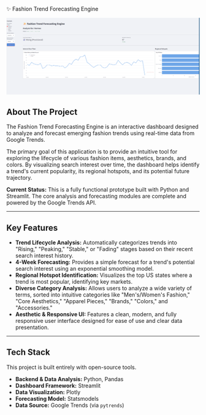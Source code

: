 ✨ Fashion Trend Forecasting Engine

![Dashboard Preview](https://github.com/shweta-vyas/Fashion-Trend-Engine/blob/main/Screenshot%202025-07-05%20222747.png)

## About The Project

The Fashion Trend Forecasting Engine is an interactive dashboard designed to analyze and forecast emerging fashion trends using real-time data from Google Trends.

The primary goal of this application is to provide an intuitive tool for exploring the lifecycle of various fashion items, aesthetics, brands, and colors. By visualizing search interest over time, the dashboard helps identify a trend's current popularity, its regional hotspots, and its potential future trajectory.

**Current Status:** This is a fully functional prototype built with Python and Streamlit. The core analysis and forecasting modules are complete and powered by the Google Trends API.

---

## Key Features

* **Trend Lifecycle Analysis:** Automatically categorizes trends into "Rising," "Peaking," "Stable," or "Fading" stages based on their recent search interest history.
* **4-Week Forecasting:** Provides a simple forecast for a trend's potential search interest using an exponential smoothing model.
* **Regional Hotspot Identification:** Visualizes the top US states where a trend is most popular, identifying key markets.
* **Diverse Category Analysis:** Allows users to analyze a wide variety of terms, sorted into intuitive categories like "Men's/Women's Fashion," "Core Aesthetics," "Apparel Pieces," "Brands," "Colors," and "Accessories."
* **Aesthetic & Responsive UI:** Features a clean, modern, and fully responsive user interface designed for ease of use and clear data presentation.

---

## Tech Stack

This project is built entirely with open-source tools.

* **Backend & Data Analysis:** Python, Pandas
* **Dashboard Framework:** Streamlit
* **Data Visualization:** Plotly
* **Forecasting Model:** Statsmodels
* **Data Source:** Google Trends (via `pytrends`)
